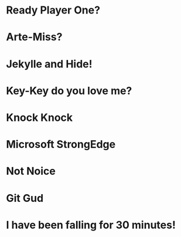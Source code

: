 # Ready Player One?



# Arte-Miss?



# Jekylle and Hide!



# Key-Key do you love me?



# Knock Knock



# Microsoft StrongEdge



# Not Noice



# Git Gud



# I have been falling for 30 minutes!


